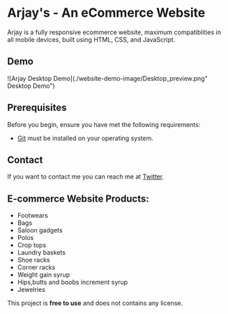 # Arjay's - An eCommerce Website

Arjay is a fully responsive ecommerce website, maximum compatiblities in all mobile devices, built using HTML, CSS, and JavaScript.

## Demo

![Arjay Desktop Demo](./website-demo-image/Desktop_preview.png" Desktop Demo")

## Prerequisites

Before you begin, ensure you have met the following requirements:

* [Git](https://git-scm.com/downloads "Download Git") must be installed on your operating system.

## Contact

If you want to contact me you can reach me at [Twitter](https://www.twitter.com/Pat3ick390s).

## E-commerce Website Products:
* Footwears
* Bags
* Saloon gadgets
* Polos
* Crop tops
* Laundry baskets
* Shoe racks
* Corner racks
* Weight gain syrup
* Hips,butts and boobs increment syrup
* Jewelries

This project is **free to use** and does not contains any license.